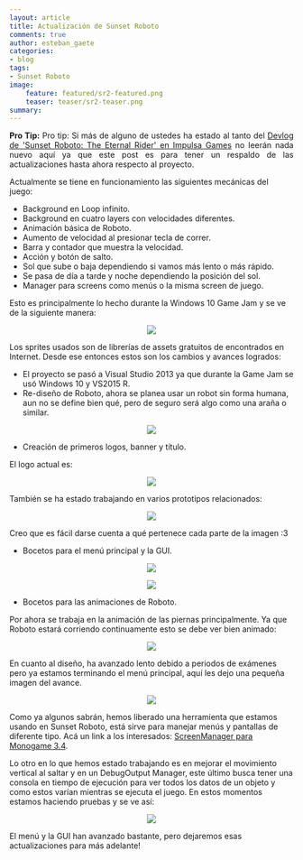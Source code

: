 ```yaml
---
layout: article
title: Actualización de Sunset Roboto
comments: true
author: esteban_gaete
categories:
- blog
tags:
- Sunset Roboto
image:
    feature: featured/sr2-featured.png
    teaser: teaser/sr2-teaser.png
summary: 
---
```


<p class="notice-info" align="justify"><strong>Pro Tip:</strong> Pro tip: Si más de alguno de ustedes ha estado al tanto del <a href="http://impulsagames.com/foro/thread-27.html"><i class="fa fa-book"></i> Devlog de 'Sunset Roboto: The Eternal Rider' en Impulsa Games</a> no leerán nada nuevo aquí ya que este post es para tener un respaldo de las actualizaciones hasta ahora respecto al proyecto. </p>

Actualmente se tiene en funcionamiento las siguientes mecánicas del juego:

 * Background en Loop infinito.
 * Background en cuatro layers con velocidades diferentes.
 * Animación básica de Roboto.
 * Aumento de velocidad al presionar tecla de correr.
 * Barra y contador que muestra la velocidad.
 * Acción y botón de salto.
 * Sol que sube o baja dependiendo si vamos más lento o más rápido.
 * Se pasa de día a tarde y noche dependiendo la posición del sol.
 * Manager para screens como menús o la misma screen de juego.

Esto es principalmente lo hecho durante la Windows 10 Game Jam y se ve de la siguiente manera:

<p align="center"><img src="http://cdn.makeagif.com/media/6-12-2015/bdFPh8.gif"></p>

Los sprites usados son de librerías de assets gratuitos de encontrados en Internet. Desde ese entonces estos son los cambios y avances logrados:

* El proyecto se pasó a Visual Studio 2013 ya que durante la Game Jam se usó Windows 10 y VS2015 R.
* Re-diseño de Roboto, ahora se planea usar un robot sin forma humana, aun no se define bien qué, pero de seguro será algo como una araña o similar.

<p align="center"><img src="http://www.spoonmangames.cl/images/preview/roboto1-preview.png"></p>

* Creación de primeros logos, banner y título.

El logo actual es:
<p align="center"><img src="http://www.spoonmangames.cl/images/sr-teaser.png"></p>

También se ha estado trabajando en varios prototipos relacionados:
<p align="center"><img src="http://www.spoonmangames.cl/images/sr-featured.png"></p>

Creo que es fácil darse cuenta a qué pertenece cada parte de la imagen :3

* Bocetos para el menú principal y la GUI.

<p align="center"><img src="http://www.spoonmangames.cl/images/preview/gui1-preview.JPG"></p>

<p align="center"><img src="http://www.spoonmangames.cl/images/preview/menu1-preview.JPG"></p>

* Bocetos para las animaciones de Roboto.

Por ahora se trabaja en la animación de las piernas principalmente. Ya que Roboto estará corriendo continuamente esto se debe ver bien animado:
<p align="center"><img src="https://trello-attachments.s3.amazonaws.com/557df4698bc31c1c937bd02b/250x200/09476f48e52bfa92b884954b81ce0012/test12frames.gif"></p>

En cuanto al diseño, ha avanzado lento debido a periodos de exámenes pero ya estamos terminando el menú principal, aquí les dejo una pequeña imagen del avance.
<p align="center"><img src="http://www.spoonmangames.cl/images/preview/menu2-preview.png"></p>

Como ya algunos sabrán, hemos liberado una herramienta que estamos usando en Sunset Roboto, está sirve para manejar menús y pantallas de diferente tipo. Acá un link a los interesados: <a href="http://www.spoonmangames.cl/MonoGame-ScreenManager/">ScreenManager para Monogame 3.4</a>.

Lo otro en lo que hemos estado trabajando es en mejorar el movimiento vertical al saltar y en un DebugOutput Manager, este último busca tener una consola en tiempo de ejecución para ver todos los datos de un objeto y como estos varían mientras se ejecuta el juego. En estos momentos estamos haciendo pruebas y se ve así:

<p align="center"><img src="http://www.spoonmangames.cl/images/preview/debug1-preview.gif"></p>

El menú y la GUI han avanzado bastante, pero dejaremos esas actualizaciones para más adelante! 
